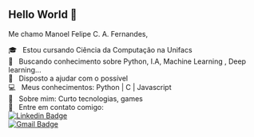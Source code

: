 

## Hello World 👋
 Me chamo Manoel Felipe C. A. Fernandes, 

 :mortar_board:  &nbsp; Estou cursando Ciência da Computação na Unifacs
 <br/> :purple_heart: &nbsp; Buscando conhecimento sobre Python, I.A, Machine Learning , Deep learning... 
 <br/> :bell: &nbsp; Disposto a ajudar com o possível
 <br/> :computer: &nbsp; Meus conhecimentos: Python | C | Javascript 
 <br/> 💬  &nbsp; Sobre mim: Curto tecnologias, games 
 <br/> :email: &nbsp; Entre em contato comigo:
 <br/> [![Linkedin Badge](https://img.shields.io/badge/-ManoelFernandes-blue?style=flat-square&logo=Linkedin&logoColor=white&link=https://www.linkedin.com/in/manoel-fernandes-b366161ab/)](https://www.linkedin.com/in/manoel-fernandes-b366161ab/)
 <br/> [![Gmail Badge](https://img.shields.io/badge/-manoelfelipefern@gmail.com-c14438?style=flat-square&logo=Gmail&logoColor=white&link=mailto:manoelfelipefern@gmail.com)](mailto:manoelfelipefern@gmail.com) 







<!--
**ManoF5/ManoF5** is a ✨ _special_ ✨ repository because its `README.md` (this file) appears on your GitHub profile.

Here are some ideas to get you started:

- 🔭 I’m currently working on ...
- 🌱 I’m currently learning ...
- 👯 I’m looking to collaborate on ...
- 🤔 I’m looking for help with ...
- 💬 Ask me about ...
- 📫 How to reach me: ...
- 😄 Pronouns: ...
- ⚡ Fun fact: ...
-->
